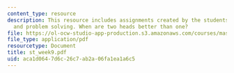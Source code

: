 ```yaml
---
content_type: resource
description: This resource includes assignments created by the students on peer interaction
  and problem solving. When are two heads better than one?
file: https://ol-ocw-studio-app-production.s3.amazonaws.com/courses/mas-965-relational-machines-spring-2005/aca1d0647d6c26c7ab2a06fa1ea1a6c5_st_week9.pdf
file_type: application/pdf
resourcetype: Document
title: st_week9.pdf
uid: aca1d064-7d6c-26c7-ab2a-06fa1ea1a6c5
---
```

